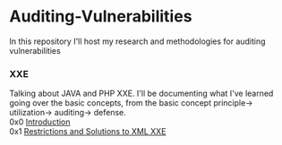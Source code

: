# Auditing-Vulnerabilities
In this repository I'll host my research and methodologies for auditing vulnerabilities 


### XXE 
Talking about JAVA and PHP XXE. I'll be documenting what I've learned going over the basic concepts, from the basic concept principle-> utilization-> auditing-> defense.        
0x0 [Introduction](https://github.com/OlivierLaflamme/Auditing-Vulnerabilities/blob/master/Auditing_XXE_Vulnerabilities/Introduction.md)      
0x1 [Restrictions and Solutions to XML XXE](https://github.com/OlivierLaflamme/Auditing-Vulnerabilities/blob/master/Auditing_XXE_Vulnerabilities/Restrictions_and_Solutions_XML_XXE.md)   
